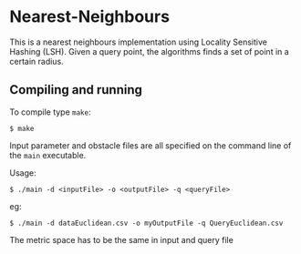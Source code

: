 # Nearest-Neighbours
This is a nearest neighbours implementation using Locality Sensitive Hashing (LSH). Given a query point, the algorithms finds a set of point in a certain radius.
## Compiling and running

To compile type `make`:

    $ make 

Input parameter and obstacle files are all specified on the command line of the `main` executable.

Usage:

    $ ./main -d <inputFile> -o <outputFile> -q <queryFile>
eg:

    $ ./main -d dataEuclidean.csv -o myOutputFile -q QueryEuclidean.csv
    
The metric space has to be the same in input and query file
